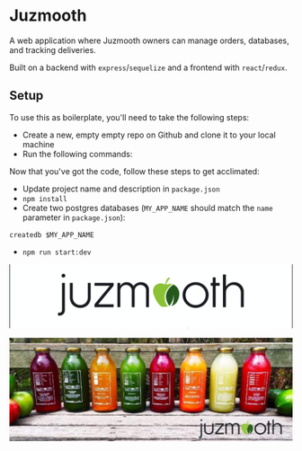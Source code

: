 # Juzmooth

A web application where Juzmooth owners can manage orders,
databases, and tracking deliveries.

Built on a backend with `express`/`sequelize` and a frontend with
`react`/`redux`.

## Setup

To use this as boilerplate, you'll need to take the following steps:

- Create a new, empty empty repo on Github and clone it to your local machine
- Run the following commands:

Now that you've got the code, follow these steps to get acclimated:

- Update project name and description in `package.json`
- `npm install`
- Create two postgres databases (`MY_APP_NAME` should match the `name`
  parameter in `package.json`):

```
createdb $MY_APP_NAME

```

- `npm run start:dev`

![](/app/assets/jLogo.png)

![](/app/assets/jAll.jpg)
